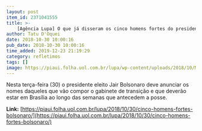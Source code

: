 ```yaml
---
layout: post
item_id: 2371041555
title: >-
    [Agência Lupa] O que já disseram os cinco homens fortes do presidente Jair Bolsonaro
author: Tatu D'Oquei
date: 2018-10-30 10:00:16
pub_date: 2018-10-30 10:00:16
time_added: 2019-12-23 21:19:29
category: refletimos
tags: []
image: https://piaui.folha.uol.com.br/lupa/wp-content/uploads/2018/10/MinistrosBolsonaro.jpg
---
```


Nesta terça-feira (30) o presidente eleito Jair Bolsonaro deve anunciar os nomes daqueles que vão compor o gabinete de transição e que deverão estar em Brasília ao longo das semanas que antecedem a posse.

**Link:** [https://piaui.folha.uol.com.br/lupa/2018/10/30/cinco-homens-fortes-bolsonaro/](https://piaui.folha.uol.com.br/lupa/2018/10/30/cinco-homens-fortes-bolsonaro/)

